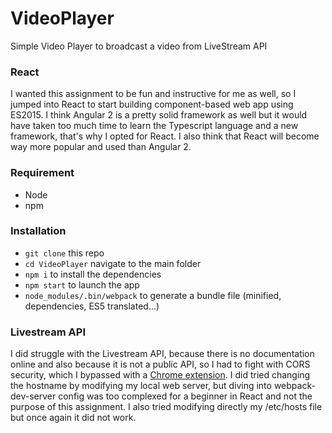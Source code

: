 # VideoPlayer
Simple Video Player to broadcast a video from LiveStream API

### React
I wanted this assignment to be fun and instructive for me as well, so I jumped into React to start building component-based web app using ES2015. 
I think Angular 2 is a pretty solid framework as well but it would have taken too much time to learn the Typescript language and a new framework, that's why I opted for React.
I also think that React will become way more popular and used than Angular 2. 

### Requirement
- Node
- npm

### Installation
- `git clone` this repo
- `cd VideoPlayer` navigate to the main folder 
- `npm i` to install the dependencies
- `npm start` to launch the app
- `node_modules/.bin/webpack` to generate a bundle file (minified, dependencies, ES5 translated...) 

### Livestream API
I did struggle with the Livestream API, because there is no documentation online and also because it is not a public API, 
so I had to fight with CORS security, which I bypassed with a [Chrome extension](https://chrome.google.com/webstore/detail/allow-control-allow-origi/nlfbmbojpeacfghkpbjhddihlkkiljbi?hl=en).
I did tried changing the hostname by modifying my local web server, but diving into webpack-dev-server config was too complexed for a beginner in React and not the purpose of this assignment.
I also tried modifying directly my /etc/hosts file but once again it did not work. 


